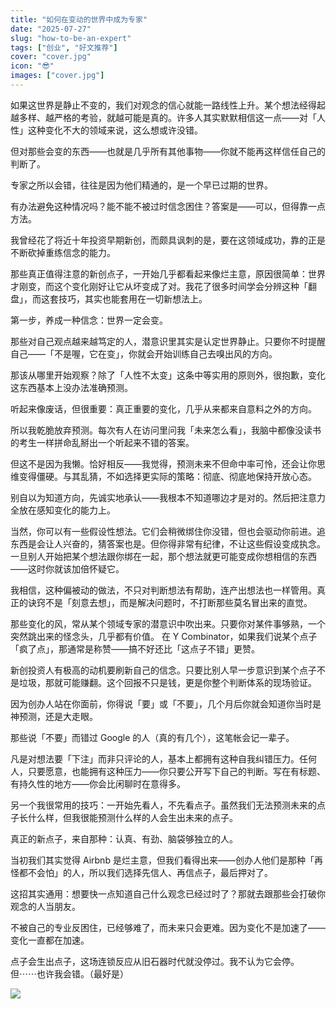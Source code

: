 ```yaml
---
title: "如何在变动的世界中成为专家"
date: "2025-07-27"
slug: "how-to-be-an-expert"
tags: ["创业", "好文推荐"]
cover: "cover.jpg"
icon: "😎"
images: ["cover.jpg"]
---
```

如果这世界是静止不变的，我们对观念的信心就能一路线性上升。某个想法经得起越多样、越严格的考验，就越可能是真的。许多人其实默默相信这一点——对「人性」这种变化不大的领域来说，这么想或许没错。



但对那些会变的东西——也就是几乎所有其他事物——你就不能再这样信任自己的判断了。



专家之所以会错，往往是因为他们精通的，是一个早已过期的世界。



有办法避免这种情况吗？能不能不被过时信念困住？答案是——可以，但得靠一点方法。



我曾经花了将近十年投资早期新创，而颇具讽刺的是，要在这领域成功，靠的正是不断砍掉重练信念的能力。



那些真正值得注意的新创点子，一开始几乎都看起来像烂主意，原因很简单：世界才刚变，而这个变化刚好让它从坏变成了对。我花了很多时间学会分辨这种「翻盘」，而这套技巧，其实也能套用在一切新想法上。



第一步，养成一种信念：世界一定会变。



那些对自己观点越来越笃定的人，潜意识里其实是认定世界静止。只要你不时提醒自己——「不是喔，它在变」，你就会开始训练自己去嗅出风的方向。



那该从哪里开始观察？除了「人性不太变」这条中等实用的原则外，很抱歉，变化这东西基本上没办法准确预测。



听起来像废话，但很重要：真正重要的变化，几乎从来都来自意料之外的方向。



所以我乾脆放弃预测。每次有人在访问里问我「未来怎么看」，我脑中都像没读书的考生一样拼命乱掰出一个听起来不错的答案。



但这不是因为我懒。恰好相反——我觉得，预测未来不但命中率可怜，还会让你思维变得僵硬。与其乱猜，不如选择更实际的策略：彻底、彻底地保持开放心态。



别自以为知道方向，先诚实地承认——我根本不知道哪边才是对的。然后把注意力全放在感知变化的能力上。



当然，你可以有一些假设性想法。它们会稍微绑住你没错，但也会驱动你前进。追东西是会让人兴奋的，猜答案也是。但你得非常有纪律，不让这些假设变成执念。
一旦别人开始把某个想法跟你绑在一起，那个想法就更可能变成你想相信的东西——这时你就该加倍怀疑它。



我相信，这种偏被动的做法，不只对判断想法有帮助，连产出想法也一样管用。真正的诀窍不是「刻意去想」，而是解决问题时，不打断那些莫名冒出来的直觉。



那些变化的风，常从某个领域专家的潜意识中吹出来。只要你对某件事够熟，一个突然跳出来的怪念头，几乎都有价值。
在 Y Combinator，如果我们说某个点子「疯了点」，那通常是称赞——搞不好还比「这点子不错」更赞。



新创投资人有极高的动机要刷新自己的信念。只要比别人早一步意识到某个点子不是垃圾，那就可能赚翻。这个回报不只是钱，更是你整个判断体系的现场验证。



因为创办人站在你面前，你得说「要」或「不要」，几个月后你就会知道你当时是神预测，还是大走眼。



那些说「不要」而错过 Google 的人（真的有几个），这笔帐会记一辈子。



凡是对想法要「下注」而非只评论的人，基本上都拥有这种自我纠错压力。任何人，只要愿意，也能拥有这种压力——你只要公开写下自己的判断。写在有标题、有持久性的地方——你会比闲聊时在意得多。



另一个我很常用的技巧：一开始先看人，不先看点子。虽然我们无法预测未来的点子长什么样，但我很能预测什么样的人会生出未来的点子。



真正的新点子，来自那种：认真、有劲、脑袋够独立的人。



当初我们其实觉得 Airbnb 是烂主意，但我们看得出来——创办人他们是那种「再怪都不会怕」的人，所以我们选择先信人、再信点子，最后押对了。



这招其实通用：想要快一点知道自己什么观念已经过时了？那就去跟那些会打破你观念的人当朋友。



不被自己的专业反困住，已经够难了，而未来只会更难。因为变化不是加速了——变化一直都在加速。



点子会生出点子，这场连锁反应从旧石器时代就没停过。我不认为它会停。
但⋯⋯也许我会错。（最好是）




![](https://prod-files-secure.s3.us-west-2.amazonaws.com/112d0858-5090-4d34-a606-b75eb8d65fd2/46476355-9cf3-4e99-9b7a-3531bc426380/1000202064.png?X-Amz-Algorithm=AWS4-HMAC-SHA256&X-Amz-Content-Sha256=UNSIGNED-PAYLOAD&X-Amz-Credential=ASIAZI2LB466VGQYE66K%2F20251001%2Fus-west-2%2Fs3%2Faws4_request&X-Amz-Date=20251001T191013Z&X-Amz-Expires=3600&X-Amz-Security-Token=IQoJb3JpZ2luX2VjEIP%2F%2F%2F%2F%2F%2F%2F%2F%2F%2FwEaCXVzLXdlc3QtMiJHMEUCIQDN%2F1Zo0Bd3crqMsZWsF9K9Kz7ODNPpyYTr%2BgDQUnm2dAIgGnRu6XUB3oEjtKZl4vdwOB6l1nt4rxiMm7qttDJAKg4q%2FwMIHBAAGgw2Mzc0MjMxODM4MDUiDIuA9f1EcDq1haY%2FmyrcAxmSsKF37494WYv%2Bs316AaKz4D7juUdMaghsqGLZATGdfr9XXymyaD3O6%2BAaW3QH5ygS6t4bCII0bNRAvnlzSjktG6Y4whWRRZeF2oIlyO6XPs5XN2vXgCMz%2BfCeHqpya1UClYa%2BtdJWAhxLQVxigjW9jxHHxqTdXwRI3HKtOJo%2Fxx%2BLSihM%2FYSmksLDFxI0Ylgl1YSpnD0HrkNFe9FyLlj6IRr1dyVLKkftPe6PsL%2BSUgqgCzEmGdKgafVVmRmJ8teFM2JnvXttX4PyJNe7XoaKGrqL46fWhvm7bboXmUJ5fEUfg7jKnnav%2FRa8TR5GAz1jOhftDJf9SOlPEnAD8%2F9CuFv3Co2vj1ih2kKzixqkE13gTVlfIV8yzdmiOfGv1d%2BrbcXvD7tgdGPOWV5vq0QJe5NZLmps5l2i9P%2BSlu%2Bc4axyEMFgW2ZQLDFe7YYpeJ6tZlsAUHalKxK3ogHfAAlIE%2BDHxcG1qOiNYQ7GhittoXfpDM2oe3afssIO%2FMZ6TkbVKGJZlcYileiDxcFUBQ1%2FkSjNmgNF8cIbhNC4YsVYe5%2FbUXwzOR1CjDGm%2BBNsLvxmYXoMQFwKL%2B9HiSH70ivW1SMDH4%2F4a206vUCuPHg1FgEDDdYZJZzu9CFWMKfy9cYGOqUBOSj4WtyXWeoTuQ4DeKePOd%2BI2H7bRvWIB3JOIlJXYNpkwp6kEEf14dA%2Fbk6xbHvskdiN6C2lPuVt5yCCI37iK4gXg8yVJV9H%2Fyzmueco1weiPuARU3LU%2FWcItHkwlLrBwVvj2ujgJt7WbyzqbgFmFK5MqMSRnN6sBF58rSjji%2BKXzLTeAg0c%2FfxkwBvEJbWqJOthRUtEDwf2fv%2BKD8kcfapl6fbG&X-Amz-Signature=81bd9eb008a54049eddc2d3e305e52030b1cd1f849d3a43876be04bd218a4f0a&X-Amz-SignedHeaders=host&x-amz-checksum-mode=ENABLED&x-id=GetObject)

